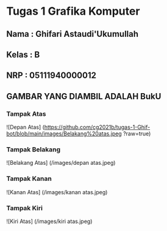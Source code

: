 # Tugas 1 Grafika Komputer
## Nama : Ghifari Astaudi'Ukumullah
## Kelas : B
## NRP : 05111940000012

## GAMBAR YANG DIAMBIL ADALAH BukU
### Tampak Atas
![Depan Atas] (https://github.com/cg2021b/tugas-1-Ghif-bot/blob/main/images/Belakang%20atas.jpeg ?raw=true)

### Tampak Belakang
![Belakang Atas] (/images/depan atas.jpeg)
### Tampak Kanan
![Kanan Atas] (/images/kanan atas.jpeg)
### Tampak Kiri
![Kiri Atas] (/images/kiri atas.jpeg)
